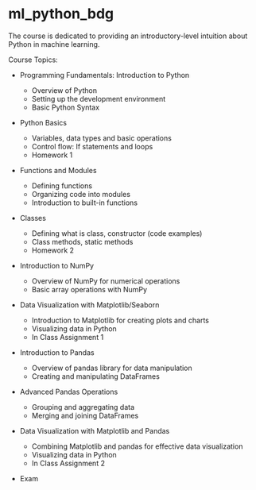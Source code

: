 # ml_python_bdg
The course is dedicated to providing an introductory-level intuition about Python in machine learning.

Course Topics:
* Programming Fundamentals: Introduction to Python
  - Overview of Python
  - Setting up the development environment
  - Basic Python Syntax
 
* Python Basics
  - Variables, data types and basic operations
  - Control flow: If statements and loops
  - Homework 1
 
* Functions and Modules
  - Defining functions
  - Organizing code into modules
  - Introduction to built-in functions
 
* Classes
  - Defining what is class, constructor (code examples)
  - Class methods, static methods
  - Homework 2
 
* Introduction to NumPy
  - Overview of NumPy for numerical operations
  - Basic array operations with NumPy
 
* Data Visualization with Matplotlib/Seaborn
  - Introduction to Matplotlib for creating plots and charts
  - Visualizing data in Python
  - In Class Assignment 1
 
* Introduction to Pandas
  - Overview of pandas library for data manipulation
  - Creating and manipulating DataFrames
 
* Advanced Pandas Operations
  - Grouping and aggregating data
  - Merging and joining DataFrames
 
* Data Visualization with Matplotlib and Pandas
  - Combining Matplotlib and pandas for effective data visualization
  - Visualizing data in Python
  - In Class Assignment 2
 
* Exam 
